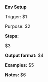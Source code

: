 <!-- $1=trigger command, $2=purpose description, $3=step list, $4=output format, $5=example command, $6=security notes -->

**Env Setup**

Trigger: $1

Purpose: $2

**Steps:**

$3

**Output format:** $4

**Examples:** $5

**Notes:** $6
